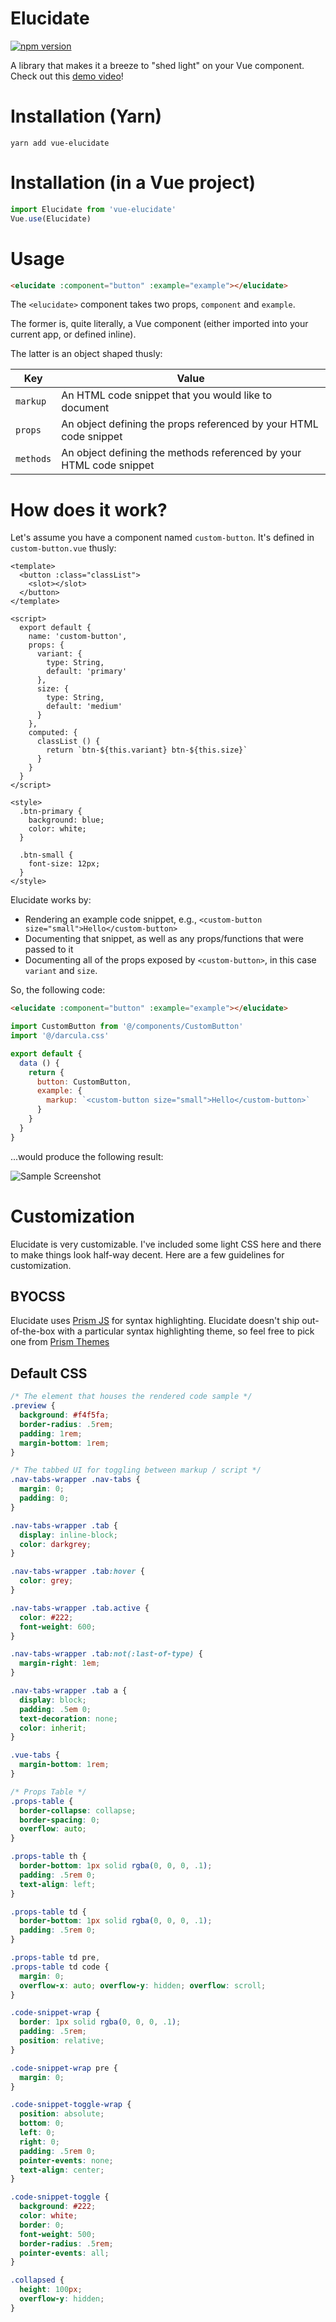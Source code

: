# Elucidate
[![npm version](https://badge.fury.io/js/vue-elucidate.svg)](https://badge.fury.io/js/vue-elucidate)

A library that makes it a breeze to "shed light" on  your Vue component. Check out this [demo video](https://streamable.com/eir1u)!

# Installation (Yarn)
```
yarn add vue-elucidate
```
# Installation (in a Vue project)
```js
import Elucidate from 'vue-elucidate'
Vue.use(Elucidate)
```
# Usage
```html
<elucidate :component="button" :example="example"></elucidate>
```

The `<elucidate>` component takes two props, `component` and `example`. 

The former is, quite literally, a Vue component (either imported into your current app, or defined inline).

The latter is an object shaped thusly:

| Key | Value |
| --- | --- |
| `markup` | An HTML code snippet that you would like to document |
| `props` | An object defining the props referenced by your HTML code snippet |
| `methods` | An object defining the methods referenced by your HTML code snippet |

# How does it work?

Let's assume you have a component named `custom-button`. It's defined in `custom-button.vue` thusly:

```vue
<template>
  <button :class="classList">
    <slot></slot>
  </button>
</template>

<script>
  export default {
    name: 'custom-button',
    props: {
      variant: {
        type: String,
        default: 'primary'
      },
      size: {
        type: String,
        default: 'medium'
      }
    },
    computed: {
      classList () {
        return `btn-${this.variant} btn-${this.size}`
      }
    }
  }
</script>

<style>
  .btn-primary {
    background: blue;
    color: white;
  }

  .btn-small {
    font-size: 12px;
  }
</style>
```

Elucidate works by:
- Rendering an example code snippet, e.g., `<custom-button size="small">Hello</custom-button>`
- Documenting that snippet, as well as any props/functions that were passed to it
- Documenting all of the props exposed by `<custom-button>`, in this case `variant` and `size`.

So, the following code:

```html
<elucidate :component="button" :example="example"></elucidate>
```

```js
import CustomButton from '@/components/CustomButton'
import '@/darcula.css'

export default {
  data () {
    return {
      button: CustomButton,
      example: {
        markup: `<custom-button size="small">Hello</custom-button>`
      }
    }
  }
}
```
...would produce the following result:

![Sample Screenshot](https://user-images.githubusercontent.com/5148596/31322500-ba7257e8-ac66-11e7-8e1c-1c05d006482c.png)

# Customization
Elucidate is very customizable. I've included some light CSS here and there to make things look half-way decent. Here are a few guidelines for customization.

## BYOCSS
Elucidate uses [Prism JS](http://prismjs.com/) for syntax highlighting. Elucidate doesn't ship out-of-the-box with a particular syntax highlighting theme, so feel free to pick one from [Prism Themes](https://github.com/PrismJS/prism-themes/)

## Default CSS

```css
/* The element that houses the rendered code sample */ 
.preview {
  background: #f4f5fa;
  border-radius: .5rem;
  padding: 1rem;
  margin-bottom: 1rem;
}

/* The tabbed UI for toggling between markup / script */
.nav-tabs-wrapper .nav-tabs {
  margin: 0;
  padding: 0;
}

.nav-tabs-wrapper .tab {
  display: inline-block;
  color: darkgrey;
}

.nav-tabs-wrapper .tab:hover {
  color: grey;
}

.nav-tabs-wrapper .tab.active {
  color: #222;
  font-weight: 600;
}

.nav-tabs-wrapper .tab:not(:last-of-type) {
  margin-right: 1em;
}

.nav-tabs-wrapper .tab a {
  display: block;
  padding: .5em 0;
  text-decoration: none;
  color: inherit;
}

.vue-tabs {
  margin-bottom: 1rem;
}

/* Props Table */
.props-table {
  border-collapse: collapse;
  border-spacing: 0;
  overflow: auto;
}

.props-table th {
  border-bottom: 1px solid rgba(0, 0, 0, .1);
  padding: .5rem 0;
  text-align: left;
}

.props-table td {
  border-bottom: 1px solid rgba(0, 0, 0, .1);
  padding: .5rem 0;
}

.props-table td pre,
.props-table td code {
  margin: 0;
  overflow-x: auto; overflow-y: hidden; overflow: scroll;
}

.code-snippet-wrap {
  border: 1px solid rgba(0, 0, 0, .1);
  padding: .5rem;
  position: relative;
}

.code-snippet-wrap pre {
  margin: 0;
}

.code-snippet-toggle-wrap {
  position: absolute;
  bottom: 0;
  left: 0;
  right: 0;
  padding: .5rem 0;
  pointer-events: none;
  text-align: center;
}

.code-snippet-toggle {
  background: #222;
  color: white;
  border: 0;
  font-weight: 500;
  border-radius: .5rem;
  pointer-events: all;
}

.collapsed {
  height: 100px;
  overflow-y: hidden;
}

```
